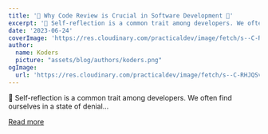 ```yaml
---
title: '🚀 Why Code Review is Crucial in Software Development 🚀'
excerpt: '🔎 Self-reflection is a common trait among developers. We often find ourselves in a state of denial...'
date: '2023-06-24'
coverImage: 'https://res.cloudinary.com/practicaldev/image/fetch/s--C-RHJQSv--/c_imagga_scale,f_auto,fl_progressive,h_420,q_auto,w_1000/https://dev-to-uploads.s3.amazonaws.com/uploads/articles/fl9bxmt8p2xaz18oh9f2.jpg'
author:
  name: Koders
  picture: "assets/blog/authors/koders.png"
ogImage:
  url: 'https://res.cloudinary.com/practicaldev/image/fetch/s--C-RHJQSv--/c_imagga_scale,f_auto,fl_progressive,h_420,q_auto,w_1000/https://dev-to-uploads.s3.amazonaws.com/uploads/articles/fl9bxmt8p2xaz18oh9f2.jpg'
---
```


🔎 Self-reflection is a common trait among developers. We often find ourselves in a state of denial...

[Read more](https://dev.to/jagroop2000/why-code-review-is-crucial-in-software-development-28kp)
